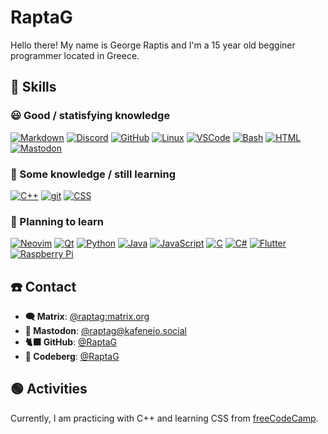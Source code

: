 # RaptaG

Hello there! My name is George Raptis and I'm a 15 year old begginer programmer located in Greece.

## 💪 Skills

### 😃 Good / statisfying knowledge

[![Markdown](https://skillicons.dev/icons?i=md)](https://daringfireball.net/projects/markdown) [![Discord](https://skillicons.dev/icons?i=discord)](https://discord.com) [![GitHub](https://skillicons.dev/icons?i=github)](https://github.com) [![Linux](https://skillicons.dev/icons?i=linux)](https://linux.org) [![VSCode](https://skillicons.dev/icons?i=vscode)](https://code.visualstudio.com) [![Bash](https://skillicons.dev/icons?i=bash)](https://www.gnu.org/software/bash) [![HTML](https://skillicons.dev/icons?i=html)](https://html.spec.whatwg.org/multipage) [![Mastodon](https://skillicons.dev/icons?i=mastodon)](https://joinmastodon.org)

### 🤔 Some knowledge / still learning

[![C++](https://skillicons.dev/icons?i=cpp)](https://isocpp.org) [![git](https://skillicons.dev/icons?i=git)](https://git-scm.com) [![CSS](https://skillicons.dev/icons?i=css)](https://www.w3.org/Style/CSS) 

### 🧐 Planning to learn

[![Neovim](https://skillicons.dev/icons?i=neovim)](https://neovim.io) [![Qt](https://skillicons.dev/icons?i=qt)](https://www.qt.io) [![Python](https://skillicons.dev/icons?i=py)](https://www.python.org) [![Java](https://skillicons.dev/icons?i=java)](https://www.oracle.com/java) [![JavaScript](https://skillicons.dev/icons?i=js)](https://www.ecma-international.org/publications-and-standards/standards/ecma-262) [![C](https://skillicons.dev/icons?i=c)](https://en.wikipedia.org/wiki/C_(programming_language)) [![C#](https://skillicons.dev/icons?i=cs)](https://en.wikipedia.org/wiki/C_Sharp_(programming_language)) [![Flutter](https://skillicons.dev/icons?i=flutter)](https://flutter.dev) [![Raspberry Pi](https://skillicons.dev/icons?i=raspberrypi)](https://www.raspberrypi.org)

## ☎️ Contact

- **🗨️ Matrix**: [@raptag:matrix.org](https://matrix.to/#/@raptag:matrix.org)
- **🐘 Mastodon**: [@raptag@kafeneio.social](https://kafeneio.social/@raptag)
- **🐈‍⬛ GitHub**: [@RaptaG](https://github.com/RaptaG)
- **🗻 Codeberg**: [@RaptaG](https://codeberg.org/RaptaG)

## 🟢 Activities

Currently, I am practicing with C++ and learning CSS from [freeCodeCamp](https://freecodecamp.org).
